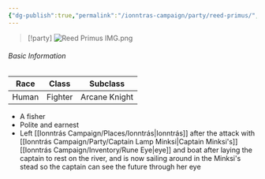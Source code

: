 ```yaml
---
{"dg-publish":true,"permalink":"/ionntras-campaign/party/reed-primus/","created":"","updated":""}
---
```



> [!party]
> ![Reed Primus IMG.png](/img/user/z_Assets/Reed%20Primus%20IMG.png)

###### Basic Information 

| **Race** | **Class** | **Subclass**  |
| -------- | --------- | ------------- |
| Human    | Fighter   | Arcane Knight |
- A fisher 
- Polite and earnest
- Left [[Ionntrás Campaign/Places/Ionntrás\|Ionntrás]] after the attack with [[Ionntrás Campaign/Party/Captain Lamp Minksi\|Captain Minksi's]] [[Ionntrás Campaign/Inventory/Rune Eye\|eye]] and boat after laying the captain to rest on the river, and is now sailing around in the Minksi's stead so the captain can see the future through her eye 
